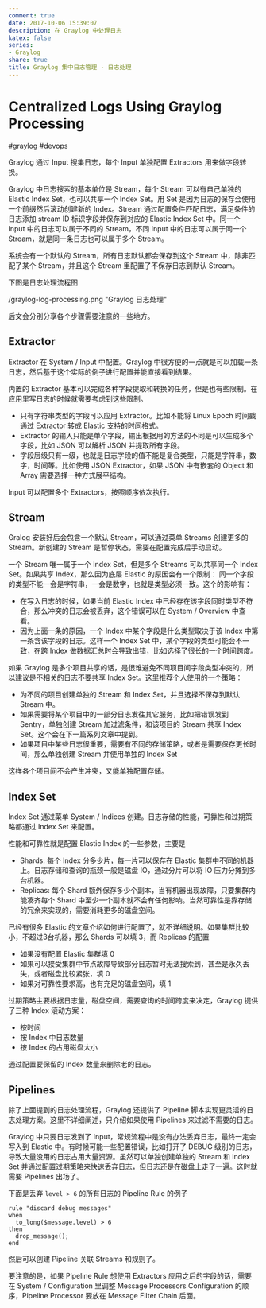 ```yaml
---
comment: true
date: 2017-10-06 15:39:07
description: 在 Graylog 中处理日志
katex: false
series:
- Graylog
share: true
title: Graylog 集中日志管理 - 日志处理
---
```


# Centralized Logs Using Graylog Processing

#graylog #devops

Graylog 通过 Input 搜集日志，每个 Input 单独配置 Extractors 用来做字段转换。

Graylog 中日志搜索的基本单位是 Stream，每个 Stream 可以有自己单独的 Elastic Index Set，也可以共享一个 Index Set。用 Set 是因为日志的保存会使用一个前缀然后滚动创建新的 Index。Stream 通过配置条件匹配日志，满足条件的日志添加 stream ID 标识字段并保存到对应的 Elastic Index Set 中。同一个 Input 中的日志可以属于不同的 Stream，不同 Input 中的日志可以属于同一个 Stream，就是同一条日志也可以属于多个 Stream。

系统会有一个默认的 Stream，所有日志默认都会保存到这个 Stream 中，除非匹配了某个 Stream，并且这个 Stream 里配置了不保存日志到默认 Stream。

下图是日志处理流程图

/graylog-log-processing.png "Graylog 日志处理"

后文会分别分享各个步骤需要注意的一些地方。

<!--more-->

## Extractor

Extractor 在 System / Input 中配置。Graylog 中很方便的一点就是可以加载一条日志，然后基于这个实际的例子进行配置并能直接看到结果。

内置的 Extractor 基本可以完成各种字段提取和转换的任务，但是也有些限制。在应用里写日志的时候就需要考虑到这些限制。

- 只有字符串类型的字段可以应用 Extractor。比如不能将 Linux Epoch 时间戳通过 Extractor 转成 Elastic 支持的时间格式。
- Extractor 的输入只能是单个字段，输出根据用的方法的不同是可以生成多个字段，比如 JSON 可以解析 JSON 并提取所有字段。
- 字段层级只有一级，也就是日志字段的值不能是复合类型，只能是字符串，数字，时间等。比如使用 JSON Extractor，如果 JSON 中有嵌套的 Object 和 Array 需要选择一种方式展平结构。

Input 可以配置多个 Extractors，按照顺序依次执行。

## Stream

Gralog 安装好后会包含一个默认 Stream，可以通过菜单 Streams 创建更多的 Stream。新创建的 Stream 是暂停状态，需要在配置完成后手动启动。 

一个 Stream 唯一属于一个 Index Set，但是多个 Streams 可以共享同一个 Index Set。如果共享 Index，那么因为底层 Elastic 的原因会有一个限制： 同一个字段的类型不能一会是字符串，一会是数字，也就是类型必须一致。这个的影响有：

- 在写入日志的时候，如果当前 Elastic Index 中已经存在该字段同时类型不符合，那么冲突的日志会被丢弃，这个错误可以在 System / Overview 中查看。
- 因为上面一条的原因，一个 Index 中某个字段是什么类型取决于该 Index 中第一条含该字段的日志。这样一个 Index Set 中，某个字段的类型可能会不一致，在跨 Index 做数据汇总时会导致出错，比如选择了很长的一个时间跨度。

如果 Graylog 是多个项目共享的话，是很难避免不同项目间字段类型冲突的，所以建议是不相关的日志不要共享 Index Set。这里推荐个人使用的一个策略：

- 为不同的项目创建单独的 Stream 和 Index Set，并且选择不保存到默认 Stream 中。
- 如果需要将某个项目中的一部分日志发往其它服务，比如把错误发到 Sentry，单独创建 Stream 加过滤条件，和该项目的 Stream 共享 Index Set。这个会在下一篇系列文章中提到。
- 如果项目中某些日志很重要，需要有不同的存储策略，或者是需要保存更长时间，那么单独创建 Stream 并使用单独的 Index Set

这样各个项目间不会产生冲突，又能单独配置存储。

## Index Set

Index Set 通过菜单 System / Indices 创建。日志存储的性能，可靠性和过期策略都通过 Index Set 来配置。

性能和可靠性就是配置 Elastic Index 的一些参数，主要是

- Shards: 每个 Index 分多少片，每一片可以保存在 Elastic 集群中不同的机器上。日志存储和查询的瓶颈一般是磁盘 IO，通过分片可以将 IO 压力分摊到多台机器。
- Replicas: 每个 Shard 额外保存多少个副本，当有机器出现故障，只要集群内能凑齐每个 Shard 中至少一个副本就不会有任何影响。当然可靠性是靠存储的冗余来实现的，需要消耗更多的磁盘空间。

已经有很多 Elastic 的文章介绍如何进行配置了，就不详细说明。如果集群比较小，不超过3台机器，那么 Shards 可以填 3，而 Replicas 的配置

- 如果没有配置 Elastic 集群填 0
- 如果可以接受集群中节点故障导致部分日志暂时无法搜索到，甚至是永久丢失，或者磁盘比较紧张，填 0
- 如果对可靠性要求高，也有充足的磁盘空间，填 1

过期策略主要根据日志量，磁盘空间，需要查询的时间跨度来决定，Graylog 提供了三种 Index 滚动方案：

- 按时间
- 按 Index 中日志数量
- 按 Index 的占用磁盘大小

通过配置要保留的 Index 数量来删除老的日志。

## Pipelines

除了上面提到的日志处理流程，Graylog 还提供了 Pipeline 脚本实现更灵活的日志处理方案。这里不详细阐述，只介绍如果使用 Pipelines 来过滤不需要的日志。

Graylog 中只要日志发到了 Input，常规流程中是没有办法丢弃日志，最终一定会写入到 Elastic 中。有时候可能一些配置错误，比如打开了 DEBUG 级别的日志，导致大量没用的日志占用大量资源。虽然可以单独创建单独的 Stream 和 Index Set 并通过配置过期策略来快速丢弃日志，但日志还是在磁盘上走了一遍。这时就需要 Pipelines 出场了。

下面是丢弃 `level > 6` 的所有日志的 Pipeline Rule 的例子

```
rule "discard debug messages"
when
  to_long($message.level) > 6
then
  drop_message();
end
```

然后可以创建 Pipeline 关联 Streams 和规则了。

要注意的是，如果 Pipeline Rule 想使用 Extractors 应用之后的字段的话，需要在 System / Configuration 里调整 Message Processors Configuration 的顺序，Pipeline Processor 要放在 Message Filter Chain 后面。
